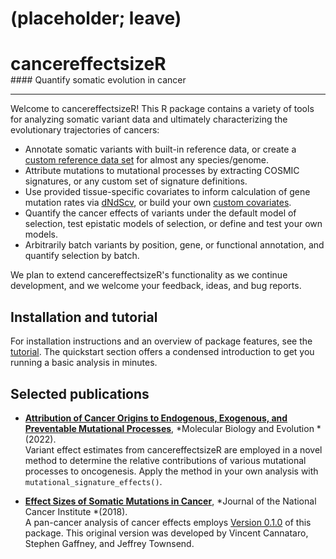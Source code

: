 # (placeholder; leave)

<h1 style="margin-bottom:0px"><span class="grad1">cancer</span><span class="grad2">effect</span><span class="grad3">sizeR</span></h1>
#### Quantify somatic evolution in cancer

---

Welcome to cancereffectsizeR! This R package contains a variety of tools for analyzing somatic variant data and ultimately characterizing the evolutionary trajectories of cancers:

- Annotate somatic variants with built-in reference data, or create a [custom reference data set](articles/custom_refset_instructions.html) for almost any species/genome.
- Attribute mutations to mutational processes by extracting COSMIC signatures, or any custom set of signature definitions.
- Use provided tissue-specific covariates to inform calculation of gene mutation rates via [dNdScv](https://github.com/im3sanger/dndscv), or build your own [custom covariates](articles/create_custom_covariates.html).
- Quantify the cancer effects of variants under the default model of selection, test epistatic models of selection, or define and test your own models.
- Arbitrarily batch variants by position, gene, or functional annotation, and quantify selection by batch.

We plan to extend cancereffectsizeR's functionality as we continue development, and we welcome your feedback, ideas, and bug reports.

## Installation and tutorial
For installation instructions and an overview of package features, see the [tutorial](articles/cancereffectsizeR.html). The quickstart section offers a condensed introduction to get you running a basic analysis in minutes.

## Selected publications
* **[Attribution of Cancer Origins to Endogenous, Exogenous, and Preventable Mutational Processes](https://academic.oup.com/mbe/article/39/5/msac084/6570859)**, *Molecular Biology and Evolution * (2022).<br>Variant effect estimates from cancereffectsizeR are employed in a novel method to determine the relative contributions of various mutational processes to oncogenesis. Apply the method in your own analysis with `mutational_signature_effects()`.

* **[Effect Sizes of Somatic Mutations in Cancer](https://doi.org/10.1093/jnci/djy168)**, *Journal of the National Cancer Institute *(2018).<br>A pan-cancer analysis of cancer effects employs [Version 0.1.0](https://github.com/Townsend-Lab-Yale/cancereffectsizeR/releases/tag/0.1.0) of this package. This original version was developed by Vincent Cannataro, Stephen Gaffney, and Jeffrey Townsend.








